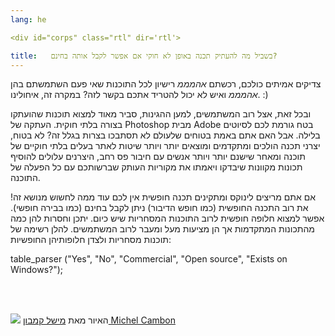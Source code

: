 ```yaml
---
lang: he

<div id="corps" class="rtl" dir='rtl'>

title:   בשביל מה להעתיק תכנה באופן לא חוקי אם אפשר לקבל אותה בחינם?
---
```


‏ צדיקים אמיתים כולכם, רכשתם *אהמממ* רישיון לכל התוכנות שאי פעם השתמשתם בהן *אהמממ* ואיש לא יכול להטריד אתכם בקשר לזה? במקרה זה, איחולינו.  :) 

‏ובכל זאת, אצל רוב המשתמשים, למען ההגינות, סביר מאוד למצוא תוכנות שהועתקו בצורה בלתי חוקית. העתקה של Photoshop מבית Adobe בטח גורמת לכם לסיוטים בלילה. 
אבל האם אתם באמת בטוחים שלעולם לא תסתבכו בצרות בגלל זה? לא בטוח, יצרני תכנה הולכים ומתקדמים ומוצאים יותר ויותר שיטות לאתר בעלים בלתי חוקיים של תוכנה ומאחר 
שישנם יותר ויותר אנשים עם חיבור פס רחב, היצרנים עלולים להוסיף תכונות מקוונות שיבדקו ויאמתו את מקוריות העותק שברשותכם עם כל הפעלה של התוכנה.

‏אם אתם מריצים לינוקס ומתקינים תכנה חופשית אין לכם עוד ממה לחשוש מנושא זה! את רוב התכנה החופשית (כמו חופש הדיבור) ניתן לקבל בחינם (כמו בבירה חופשי). אפשר למצוא
חלופה חופשית לרוב התוכנות המסחריות שיש כיום. יתכן וחסרות להן כמה מהתכונות המתקדמות אך הן מציעות מעל ומעבר לרוב המשתמשים.
להלן רשימה של תוכנות מסחריות ולצדן חלופותיהן החופשיות: 

<div dir='ltr'><?php

table_parser ("Yes", "No", "Commercial", "Open source", "Exists on 
Windows?");


<br /><br>

<img src="Images/warez.png" />
  האיור מאת    <a href="http://michel.cambon.free.fr/ampere/salle1bis.htm">   מישל קמבון    Michel Cambon</a>





